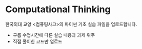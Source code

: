 # Computational Thinking

한국외대 교양 <컴퓨팅사고>의 파이썬 기초 실습 파일을 업로드합니다.

- 구름 수업시간에 다룬 실습 내용과 과제 위주
- 직접 풀이한 코드만 업로드
